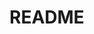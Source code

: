 <!-- README.md --- 
;; 
;; Description: 
;; Author: Hongyi Wu(吴鸿毅)
;; Email: wuhongyi@qq.com 
;; Created: 日 11月  4 16:34:18 2018 (+0800)
;; Last-Updated: 日 11月  4 16:34:27 2018 (+0800)
;;           By: Hongyi Wu(吴鸿毅)
;;     Update #: 1
;; URL: http://wuhongyi.cn -->

# README






<!-- README.md ends here -->
